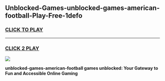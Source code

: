 
## Unblocked-Games-unblocked-games-american-football-Play-Free-1defo
<h3>
<a href="https://premium76.site?title=unblocked-games-american-football&ref=10A">CLICK TO PLAY</a></h3>
<hr>

<h3>
<a href="https://premium76.site?title=unblocked-games-american-football&ref=10A">CLICK 2 PLAY</a>
  
</h3>

<a href="https://premium76.site?title=unblocked-games-american-football&ref=10A"><img src="https://clearcache.store/games.png"></a>


**unblocked-games-american-football games unblocked: Your Gateway to Fun and Accessible Online Gaming**

